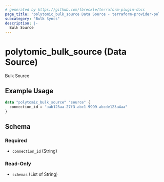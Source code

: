 ```yaml
---
# generated by https://github.com/fbreckle/terraform-plugin-docs
page_title: "polytomic_bulk_source Data Source - terraform-provider-polytomic"
subcategory: "Bulk Syncs"
description: |-
  Bulk Source
---
```


# polytomic_bulk_source (Data Source)

Bulk Source

## Example Usage

```terraform
data "polytomic_bulk_source" "source" {
  connection_id = "aab123aa-27f3-abc1-9999-abcde123a4aa"
}
```

<!-- schema generated by tfplugindocs -->
## Schema

### Required

- `connection_id` (String)

### Read-Only

- `schemas` (List of String)


